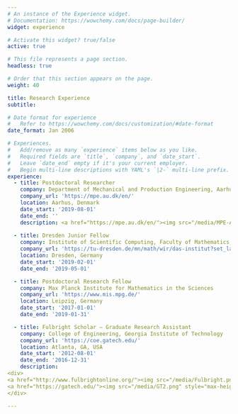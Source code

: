 ```yaml
---
# An instance of the Experience widget.
# Documentation: https://wowchemy.com/docs/page-builder/
widget: experience

# Activate this widget? true/false
active: true

# This file represents a page section.
headless: true

# Order that this section appears on the page.
weight: 40

title: Research Experience
subtitle:

# Date format for experience
#   Refer to https://wowchemy.com/docs/customization/#date-format
date_format: Jan 2006

# Experiences.
#   Add/remove as many `experience` items below as you like.
#   Required fields are `title`, `company`, and `date_start`.
#   Leave `date_end` empty if it's your current employer.
#   Begin multi-line descriptions with YAML's `|2-` multi-line prefix.
experience:
  - title: Postdoctoral Researcher
    company: Department of Mechanical and Production Engineering, Aarhus University
    company_url: 'https://mpe.au.dk/en/'
    location: Aarhus, Denmark
    date_start: '2019-08-01'
    date_end: ''
    description: <a href="https://mpe.au.dk/en/"><img src="/media/MPE-AU.png" style="max-height:50px;"></a>
        
  - title: Dresden Junior Fellow
    company: Institute of Scientific Computing, Faculty of Mathematics, TU Dresden
    company_url: 'https://tu-dresden.de/mn/math/wir/das-institut?set_language=en'
    location: Dresden, Germany
    date_start: '2019-02-01'
    date_end: '2019-05-01'

  - title: Postdoctoral Research Fellow
    company: Max Planck Institute for Mathematics in the Sciences
    company_url: 'https://www.mis.mpg.de/'
    location: Leipzig, Germany
    date_start: '2017-01-01'
    date_end: '2019-01-31'

  - title: Fulbright Scholar – Graduate Research Assistant
    company: College of Engineering, Georgia Institute of Technology
    company_url: 'https://coe.gatech.edu/'
    location: Atlanta, GA, USA
    date_start: '2012-08-01'
    date_end: '2016-12-31'
    description:
<div>
<a href="http://www.fulbrightonline.org/"><img src="/media/Fulbright.png" style="max-height:50px;"/></a>
<a href="https://gatech.edu/"><img src="/media/GT2.png" style="max-height:50px;"/></a>
</div>

---
```

